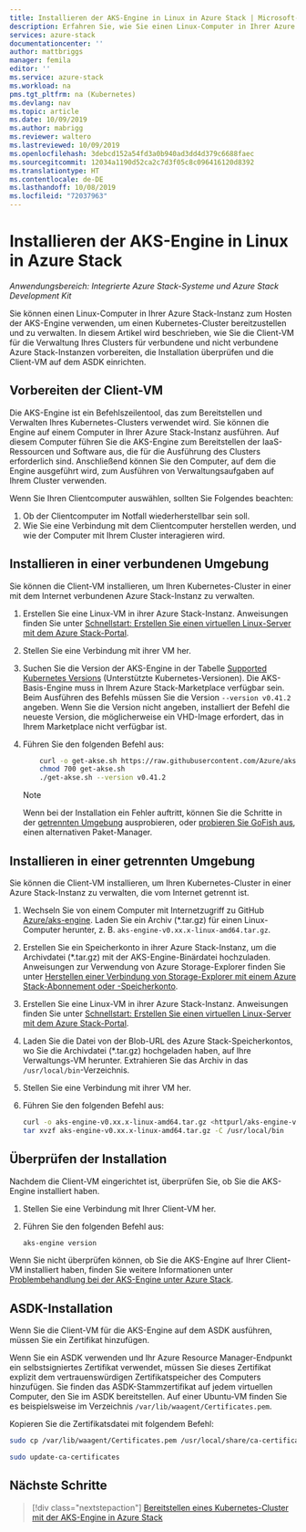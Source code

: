 ```yaml
---
title: Installieren der AKS-Engine in Linux in Azure Stack | Microsoft-Dokumentation
description: Erfahren Sie, wie Sie einen Linux-Computer in Ihrer Azure Stack-Instanz zum Hosten der AKS-Engine verwenden, um einen Kubernetes-Cluster bereitzustellen und zu verwalten.
services: azure-stack
documentationcenter: ''
author: mattbriggs
manager: femila
editor: ''
ms.service: azure-stack
ms.workload: na
pms.tgt_pltfrm: na (Kubernetes)
ms.devlang: nav
ms.topic: article
ms.date: 10/09/2019
ms.author: mabrigg
ms.reviewer: waltero
ms.lastreviewed: 10/09/2019
ms.openlocfilehash: 3debcd152a54fd3a0b940ad3dd4d379c6688faec
ms.sourcegitcommit: 12034a1190d52ca2c7d3f05c8c096416120d8392
ms.translationtype: HT
ms.contentlocale: de-DE
ms.lasthandoff: 10/08/2019
ms.locfileid: "72037963"
---
```

# <a name="install-the-aks-engine-on-linux-in-azure-stack"></a>Installieren der AKS-Engine in Linux in Azure Stack

*Anwendungsbereich: Integrierte Azure Stack-Systeme und Azure Stack Development Kit*

Sie können einen Linux-Computer in Ihrer Azure Stack-Instanz zum Hosten der AKS-Engine verwenden, um einen Kubernetes-Cluster bereitzustellen und zu verwalten. In diesem Artikel wird beschrieben, wie Sie die Client-VM für die Verwaltung Ihres Clusters für verbundene und nicht verbundene Azure Stack-Instanzen vorbereiten, die Installation überprüfen und die Client-VM auf dem ASDK einrichten.

## <a name="prepare-the-client-vm"></a>Vorbereiten der Client-VM

Die AKS-Engine ist ein Befehlszeilentool, das zum Bereitstellen und Verwalten Ihres Kubernetes-Clusters verwendet wird. Sie können die Engine auf einem Computer in Ihrer Azure Stack-Instanz ausführen. Auf diesem Computer führen Sie die AKS-Engine zum Bereitstellen der IaaS-Ressourcen und Software aus, die für die Ausführung des Clusters erforderlich sind. Anschließend können Sie den Computer, auf dem die Engine ausgeführt wird, zum Ausführen von Verwaltungsaufgaben auf Ihrem Cluster verwenden.

Wenn Sie Ihren Clientcomputer auswählen, sollten Sie Folgendes beachten:

1. Ob der Clientcomputer im Notfall wiederherstellbar sein soll.
2. Wie Sie eine Verbindung mit dem Clientcomputer herstellen werden, und wie der Computer mit Ihrem Cluster interagieren wird.

## <a name="install-in-a-connected-environment"></a>Installieren in einer verbundenen Umgebung

Sie können die Client-VM installieren, um Ihren Kubernetes-Cluster in einer mit dem Internet verbundenen Azure Stack-Instanz zu verwalten.

1. Erstellen Sie eine Linux-VM in ihrer Azure Stack-Instanz. Anweisungen finden Sie unter [Schnellstart: Erstellen Sie einen virtuellen Linux-Server mit dem Azure Stack-Portal](https://docs.microsoft.com/azure-stack/user/azure-stack-quick-linux-portal).
2. Stellen Sie eine Verbindung mit ihrer VM her.
3. Suchen Sie die Version der AKS-Engine in der Tabelle [Supported Kubernetes Versions](https://github.com/Azure/aks-engine/blob/master/docs/topics/azure-stack.md#supported-kubernetes-versions) (Unterstützte Kubernetes-Versionen). Die AKS-Basis-Engine muss in Ihrem Azure Stack-Marketplace verfügbar sein. Beim Ausführen des Befehls müssen Sie die Version `--version v0.41.2` angeben. Wenn Sie die Version nicht angeben, installiert der Befehl die neueste Version, die möglicherweise ein VHD-Image erfordert, das in Ihrem Marketplace nicht verfügbar ist.
4. Führen Sie den folgenden Befehl aus:

    ```bash  
        curl -o get-akse.sh https://raw.githubusercontent.com/Azure/aks-engine/master/scripts/get-akse.sh
        chmod 700 get-akse.sh
        ./get-akse.sh --version v0.41.2
    ```

    > [!Note]  
    > Wenn bei der Installation ein Fehler auftritt, können Sie die Schritte in der [getrennten Umgebung](#install-in-a-disconnected-environment) ausprobieren, oder [probieren Sie GoFish aus](azure-stack-kubernetes-aks-engine-troubleshoot.md#try-gofish), einen alternativen Paket-Manager.

## <a name="install-in-a-disconnected-environment"></a>Installieren in einer getrennten Umgebung

Sie können die Client-VM installieren, um Ihren Kubernetes-Cluster in einer Azure Stack-Instanz zu verwalten, die vom Internet getrennt ist.

1.  Wechseln Sie von einem Computer mit Internetzugriff zu GitHub [Azure/aks-engine](https://github.com/Azure/aks-engine/releases/latest). Laden Sie ein Archiv (*.tar.gz) für einen Linux-Computer herunter, z. B. `aks-engine-v0.xx.x-linux-amd64.tar.gz`.

2.  Erstellen Sie ein Speicherkonto in ihrer Azure Stack-Instanz, um die Archivdatei (*.tar.gz) mit der AKS-Engine-Binärdatei hochzuladen. Anweisungen zur Verwendung von Azure Storage-Explorer finden Sie unter [Herstellen einer Verbindung von Storage-Explorer mit einem Azure Stack-Abonnement oder -Speicherkonto](https://docs.microsoft.com/azure-stack/user/azure-stack-storage-connect-se).

3. Erstellen Sie eine Linux-VM in ihrer Azure Stack-Instanz. Anweisungen finden Sie unter [Schnellstart: Erstellen Sie einen virtuellen Linux-Server mit dem Azure Stack-Portal](https://docs.microsoft.com/azure-stack/user/azure-stack-quick-linux-portal).

3.  Laden Sie die Datei von der Blob-URL des Azure Stack-Speicherkontos, wo Sie die Archivdatei (*.tar.gz) hochgeladen haben, auf Ihre Verwaltungs-VM herunter. Extrahieren Sie das Archiv in das `/usr/local/bin`-Verzeichnis.

4. Stellen Sie eine Verbindung mit ihrer VM her.

5.  Führen Sie den folgenden Befehl aus:

    ```bash  
    curl -o aks-engine-v0.xx.x-linux-amd64.tar.gz <httpurl/aks-engine-v0.xx.x-linux-amd64.tar.gz>
    tar xvzf aks-engine-v0.xx.x-linux-amd64.tar.gz -C /usr/local/bin
    ```

## <a name="verify-the-installation"></a>Überprüfen der Installation

Nachdem die Client-VM eingerichtet ist, überprüfen Sie, ob Sie die AKS-Engine installiert haben.

1. Stellen Sie eine Verbindung mit Ihrer Client-VM her.
2. Führen Sie den folgenden Befehl aus:

    ```bash  
    aks-engine version
    ```

Wenn Sie nicht überprüfen können, ob Sie die AKS-Engine auf Ihrer Client-VM installiert haben, finden Sie weitere Informationen unter [Problembehandlung bei der AKS-Engine unter Azure Stack](azure-stack-kubernetes-aks-engine-troubleshoot.md).


## <a name="asdk-installation"></a>ASDK-Installation

Wenn Sie die Client-VM für die AKS-Engine auf dem ASDK ausführen, müssen Sie ein Zertifikat hinzufügen.

Wenn Sie ein ASDK verwenden und Ihr Azure Resource Manager-Endpunkt ein selbstsigniertes Zertifikat verwendet, müssen Sie dieses Zertifikat explizit dem vertrauenswürdigen Zertifikatspeicher des Computers hinzufügen. Sie finden das ASDK-Stammzertifikat auf jedem virtuellen Computer, den Sie im ASDK bereitstellen. Auf einer Ubuntu-VM finden Sie es beispielsweise im Verzeichnis `/var/lib/waagent/Certificates.pem`. 

Kopieren Sie die Zertifikatsdatei mit folgendem Befehl:

```bash
sudo cp /var/lib/waagent/Certificates.pem /usr/local/share/ca-certificates/azurestackca.crt

sudo update-ca-certificates
```

## <a name="next-steps"></a>Nächste Schritte

> [!div class="nextstepaction"]
> [Bereitstellen eines Kubernetes-Cluster mit der AKS-Engine in Azure Stack](azure-stack-kubernetes-aks-engine-deploy-cluster.md)